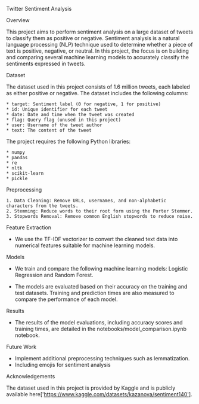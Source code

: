 Twitter Sentiment Analysis

Overview

This project aims to perform sentiment analysis on a large dataset of tweets to classify them as positive or negative. Sentiment analysis is a natural language processing (NLP) technique used to determine whether a piece of text is positive, negative, or neutral. In this project, the focus is on building and comparing several machine learning models to accurately classify the sentiments expressed in tweets.

Dataset

The dataset used in this project consists of 1.6 million tweets, each labeled as either positive or negative. The dataset includes the following columns:

    * target: Sentiment label (0 for negative, 1 for positive)
    * id: Unique identifier for each tweet
    * date: Date and time when the tweet was created
    * flag: Query flag (unused in this project)
    * user: Username of the tweet author
    * text: The content of the tweet

The project requires the following Python libraries:

    * numpy
    * pandas
    * re
    * nltk
    * scikit-learn
    * pickle

Preprocessing

    1. Data Cleaning: Remove URLs, usernames, and non-alphabetic characters from the tweets.
    2. Stemming: Reduce words to their root form using the Porter Stemmer.
    3. Stopwords Removal: Remove common English stopwords to reduce noise.

Feature Extraction

   * We use the TF-IDF vectorizer to convert the cleaned text data into numerical features suitable for machine learning models.

Models

   * We train and compare the following machine learning models: Logistic Regression and Random Forest.
  
   * The models are evaluated based on their accuracy on the training and test datasets. Training and prediction times are also measured to compare the performance of each model.

Results

  * The results of the model evaluations, including accuracy scores and training times, are detailed in the notebooks/model_comparison.ipynb notebook.

Future Work

  * Implement additional preprocessing techniques such as lemmatization.
  * Including emojis for sentiment analysis

Acknowledgements

The dataset used in this project is provided by Kaggle and is publicly available here['https://www.kaggle.com/datasets/kazanova/sentiment140'].
